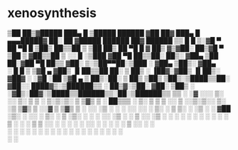 # xenosynthesis

▒██   ██▒▓█████  ███▄    █  ▒█████    ██████ ▓██   ██▓ ███▄    █ ▄▄▄█████▓ ██░ ██ ▓█████   ██████  ██▓  ██████ 
▒▒ █ █ ▒░▓█   ▀  ██ ▀█   █ ▒██▒  ██▒▒██    ▒  ▒██  ██▒ ██ ▀█   █ ▓  ██▒ ▓▒▓██░ ██▒▓█   ▀ ▒██    ▒ ▓██▒▒██    ▒ 
░░  █   ░▒███   ▓██  ▀█ ██▒▒██░  ██▒░ ▓██▄     ▒██ ██░▓██  ▀█ ██▒▒ ▓██░ ▒░▒██▀▀██░▒███   ░ ▓██▄   ▒██▒░ ▓██▄   
 ░ █ █ ▒ ▒▓█  ▄ ▓██▒  ▐▌██▒▒██   ██░  ▒   ██▒  ░ ▐██▓░▓██▒  ▐▌██▒░ ▓██▓ ░ ░▓█ ░██ ▒▓█  ▄   ▒   ██▒░██░  ▒   ██▒
▒██▒ ▒██▒░▒████▒▒██░   ▓██░░ ████▓▒░▒██████▒▒  ░ ██▒▓░▒██░   ▓██░  ▒██▒ ░ ░▓█▒░██▓░▒████▒▒██████▒▒░██░▒██████▒▒
▒▒ ░ ░▓ ░░░ ▒░ ░░ ▒░   ▒ ▒ ░ ▒░▒░▒░ ▒ ▒▓▒ ▒ ░   ██▒▒▒ ░ ▒░   ▒ ▒   ▒ ░░    ▒ ░░▒░▒░░ ▒░ ░▒ ▒▓▒ ▒ ░░▓  ▒ ▒▓▒ ▒ ░
░░   ░▒ ░ ░ ░  ░░ ░░   ░ ▒░  ░ ▒ ▒░ ░ ░▒  ░ ░ ▓██ ░▒░ ░ ░░   ░ ▒░    ░     ▒ ░▒░ ░ ░ ░  ░░ ░▒  ░ ░ ▒ ░░ ░▒  ░ ░
 ░    ░     ░      ░   ░ ░ ░ ░ ░ ▒  ░  ░  ░   ▒ ▒ ░░     ░   ░ ░   ░       ░  ░░ ░   ░   ░  ░  ░   ▒ ░░  ░  ░  
 ░    ░     ░  ░         ░     ░ ░        ░   ░ ░              ░           ░  ░  ░   ░  ░      ░   ░        ░  
                                              ░ ░                                                              
